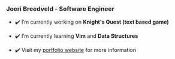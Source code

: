 ### Joeri Breedveld - Software Engineer

- ✔️ I’m currently working on **Knight's Quest (text based game)**

- ✔️ I’m currently learning **Vim** and **Data Structures**

- ✔️ Visit my [portfolio website](https://joeribreedveld.com/) for more information

